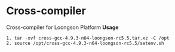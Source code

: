 # Cross-compiler
Cross-compiler for Loongson Platform
**Usage**  
```
1. tar -xvf cross-gcc-4.9.3-n64-loongson-rc5.5.tar.xz -C /opt  
2. source /opt/cross-gcc-4.9.3-n64-loongson-rc5.5/setenv.sh  
```
